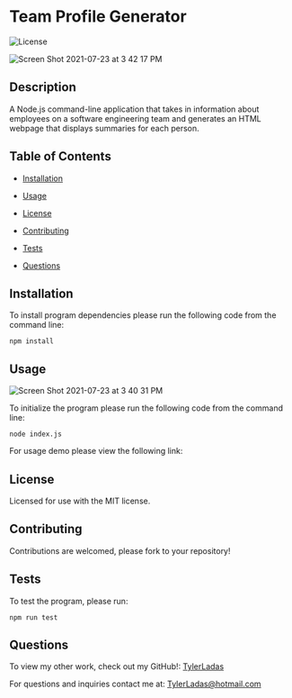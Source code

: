 # Team Profile Generator

![License](https://img.shields.io/badge/License-MIT-<blue>)

![Screen Shot 2021-07-23 at 3 42 17 PM](https://user-images.githubusercontent.com/78171259/126833394-81dd5e67-9288-4123-aa03-71294fdb10aa.png)

## Description

A Node.js command-line application that takes in information about employees on a software engineering team and generates an HTML webpage that displays summaries for each person.

## Table of Contents

* [Installation](#installation)

* [Usage](#usage)

* [License](#license)

* [Contributing](#contributing)

* [Tests](#tests)

* [Questions](#questions)

## Installation

To install program dependencies please run the following code from the command line:

```
npm install
```

## Usage

![Screen Shot 2021-07-23 at 3 40 31 PM](https://user-images.githubusercontent.com/78171259/126833444-65d3483d-23b7-46a1-bd90-5562e1fe07e4.png)

To initialize the program please run the following code from the command line:

```
node index.js
```

For usage demo please view the following link:

## License
    
Licensed for use with the MIT license.

## Contributing

Contributions are welcomed, please fork to your repository!

## Tests

To test the program, please run:

```
npm run test
```

## Questions

To view my other work, check out my GitHub!: 
[TylerLadas](https://github.com/TylerLadas/)

For questions and inquiries contact me at:
TylerLadas@hotmail.com
